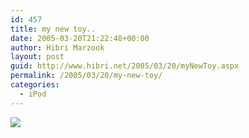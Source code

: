 ```yaml
---
id: 457
title: my new toy..
date: 2005-03-20T21:22:48+00:00
author: Hibri Marzook
layout: post
guid: http://www.hibri.net/2005/03/20/myNewToy.aspx
permalink: /2005/03/20/my-new-toy/
categories:
  - iPod
---
```

<IMG src="http://www.hibri.net/content/binary/000_0278.jpg" border=0>